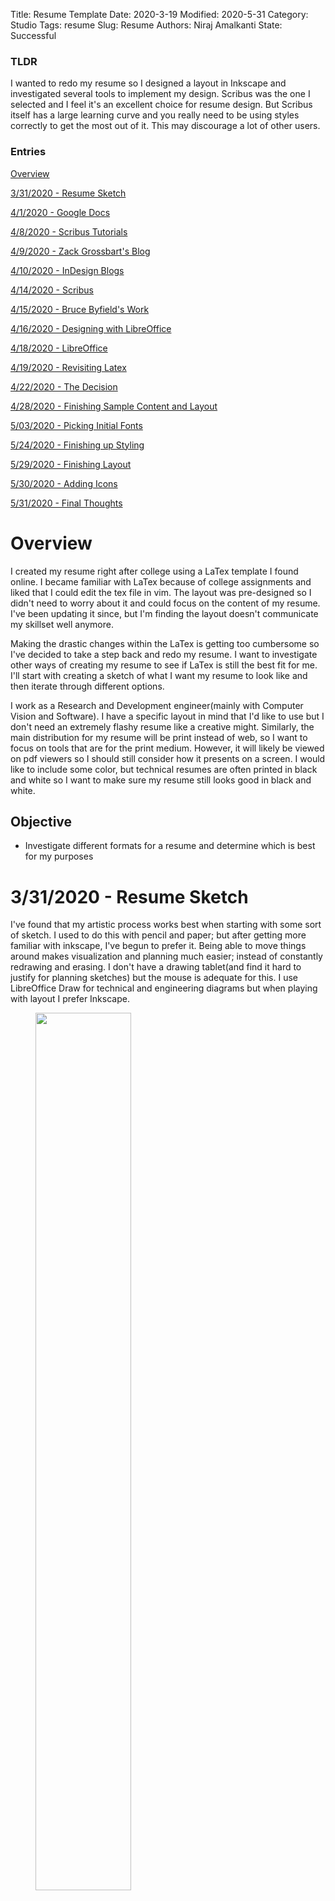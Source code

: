 Title: Resume Template
Date: 2020-3-19 
Modified: 2020-5-31 
Category: Studio
Tags: resume 
Slug: Resume
Authors: Niraj Amalkanti 
State: Successful

### TLDR
I wanted to redo my resume so I designed a layout in Inkscape and investigated
several tools to implement my design. Scribus was the one I selected and I 
feel it's an excellent choice for resume design. But Scribus itself has
a large learning curve and you really need to be using styles correctly
to get the most out of it. This may discourage a lot of other users.

### Entries
[ Overview ](#overview)

[ 3/31/2020 - Resume Sketch ](#3/31/2020)

[ 4/1/2020 - Google Docs ](#4/1/2020)

[ 4/8/2020 - Scribus Tutorials ](#4/8/2020)

[ 4/9/2020 - Zack Grossbart's Blog ](#4/9/2020)

[ 4/10/2020 - InDesign Blogs ](#4/10/2020)

[ 4/14/2020 - Scribus ](#4/14/2020)

[ 4/15/2020 - Bruce Byfield's Work ](#4/15/2020)

[ 4/16/2020 - Designing with LibreOffice ](#4/16/2020)

[ 4/18/2020 - LibreOffice ](#4/18/2020)

[ 4/19/2020 - Revisiting Latex ](#4/19/2020)

[ 4/22/2020 - The Decision ](#4/22/2020)

[ 4/28/2020 - Finishing Sample Content and Layout ](#4/28/2020)

[ 5/03/2020 - Picking Initial Fonts](#5/03/2020)

[ 5/24/2020 - Finishing up Styling](#5/24/2020)

[ 5/29/2020 - Finishing Layout](#5/29/2020)

[ 5/30/2020 - Adding Icons](#5/30/2020)

[ 5/31/2020 - Final Thoughts](#5/30/2020)

<a name="overview"></a>
# Overview

I created my resume right after college using a LaTex template I found online.
I became familiar with LaTex because of college assignments and liked that I
could edit the tex file in vim. The layout was pre-designed so I didn't need 
to worry about it and could focus on the content of my resume.
I've been updating it since, but I'm finding the layout doesn't communicate
my skillset well anymore.

Making the drastic changes within the LaTex is getting too cumbersome so I've 
decided to take a step back and redo my resume. I want to investigate
other ways of creating my resume to see if LaTex is still the best fit for me.
I'll start with creating a sketch of what I want my resume to look like and 
then iterate through different options. 

I work as a Research and Development engineer(mainly with Computer Vision and Software).
I have a specific layout in mind that I'd like to use but I don't need an extremely flashy
resume like a creative might. Similarly, the main distribution for my resume will be print
instead of web, so I want to focus on tools that are for the print medium.  However, it will
likely be viewed on pdf viewers so I should still consider how it presents on a screen.
I would like to include some color, but technical resumes are often printed in black and white 
so I want to make sure my resume still looks good in black and white.

## Objective
* Investigate different formats for a resume and determine which is best 
for my purposes

<a name="3/31/2020"></a>
# 3/31/2020 - Resume Sketch
I've found that my artistic process works best when starting with some sort of sketch. 
I used to do this with pencil and paper; but after getting more familiar with inkscape,
I've begun to prefer it. Being able to move things around makes visualization and planning 
much easier; instead of constantly redrawing and erasing. I don't have a drawing tablet(and 
find it hard to justify for planning sketches) but the mouse is adequate for this. I use LibreOffice
Draw for technical and engineering diagrams but when playing with layout I prefer Inkscape.

<figure class="center">
    <img src="{attach}/images/sketch.png" width="60%" height="auto" class="border">
    <figcaption>Layout Sketch</figcaption>
</figure>

My old resume used a two column format and I started with a mock of that. I like the two column layout
because I feel it seperates information and makes it easier to read in one glance. In my (albiet limited)
experience reading resumes; employers in these fields usually use resumes as a quick heuristic to determine
whether a candidate is worth speaking to. That initial phone screen then determines whether an interview occurs.
Walls of text can be intimidating, especially if they're going through dozens of resumes. My guideline is 
if it takes longer than fives seconds to parse; it will probably be ignored. Two columns forces me to keep
my text more concise and creates a simple progression for the reader to follow.

One change I wanted to make is emphasizing work experience. The old format kept both columns the same
width. This made sense right after college; as my personal projects felt very important.
But now, my work experience is where I want emphasis, so that column will be larger. 

Something else I added was meters for my skills. The old version
only had the rating(Excellent, Good, Competent), but I like the visual touch a meter adds. 

<a name="4/1/2020"></a>
# 4/1/2020 - Google Docs

I don't think Google Docs(or any word processor) will work for me, but it's something 
that I should try. They probably don't have a template that matches 
my design and I've found that word processors are difficult to use for resumes unless 
their templates match exactly what you want.

<figure class="center">
    <img src="{attach}/images/doc.png" width="60%" height="auto" class="border">
    <figcaption>Google Docs Draft</figcaption>
</figure>

This proved to be accurate. The Google Docs Serif template was closer to what I 
wanted than I expected; but as I tried to make adjustments I found myself struggling
with the limitations of Google Docs. But the template is visually appealing.
It is unlikely that a resume designed by me will look quite as good, but
that's a trade off I'll have to make to get my desired layout.

## What I liked:
* Template looks great(at least better than what I could do)
* Templates provided me with a lot of options and ideas
* Very fast and easy to get a working resume

## What I Disliked
* Getting the specific layout I wanted seemed like an unecessary amount of work
* From experience, I know that editing the resume over time is going to be difficult

Google Docs would've been perfect if I was okay with 
selecting a template from their selection and using that. I would've gotten a professional
looking resume with minimal effort. Because of my layout needs I should look at other options. 
The next method I will try is Scribus.

<a name="Word Processor Update"></a>
### Word Processor Update  - 4/15

After reading Byfield's blog post on LibreOffice's effectiveness in desktop publishing I wanted 
to look at Google Docs to see if they have similar features I didn't know about it. 
You can't insert text boxes, but you can insert drawings and put text in them. This feels like a hack instead
of a genuine solution. After some googling and experimenting I couldn't find any good layout or alignment tools. 
There are add-ons that seem to add these features, but I don't think forcing Google Docs to do what I need is 
the best option.

<a name="4/8/2020"></a>
# 4/8/2020 - Scribus Tutorials

I've never used Scribus before so my first step will be to investigate how I might use it to
build a resume.

It was during this research that I discovered that LibreOffice might actually be a good fit.
I don't want to start a tanget here, but after trying out Scribus I will look at LibreOffice.

I found some video tutorials for scribus [here](https://www.youtube.com/playlist?list=PLqazFFzUAPc6U1RcNRBMeCK6Hg3g_S6aN). 
I prefer video tutorials for GUI applications because I find them to be clearer than documentation or blogs. 
In addition to showing you the tool, they also show you different use cases which is always helpful. And even
when they're out of date; they often give you enough info so that you can usually figure out the updated variant from Google
or the docs. However, these tutorials are from mid 2018, which is only two years ago, as of this writing. I didn't
watch every video; only the ones I needed, but the videos were excellent. It looks like in Scribus my approach
should be to create a bunch of text frames and arrange them in the way I want.

<a name="4/9/2020"></a>
# 4/9/2020 - Zack Grossbart's Blog
The next area I want to investigate is to find if anybody also tried building their resume in Scribus and how 
that went for them. Surprisingly I found a blog post that does exactly that [here](http://www.zackgrossbart.com/hackito/resume/).

At first I thought this post was just building a resume in Scribus, but it's actually very similar to what I'm
trying to do. The author, Zack Grossbart, went through a similar desire to redo his resume after realizing
some weaknesses and went through a similar process. He discusses design decisions, assembles a layout, and then
tries out different applications. He tries OpenOffice(LibreOffice's predecssor) and then Scribus. He makes a 
resume in Scribus, but then tries InDesign and likes it a lot more. This surprised me; I know for design professionals
that InDesign is considered superior to the open source alernatives, but I expected
it to be sufficient for the rest of us. Grossbart has a similar engineering background(and open source preference)
like me, but he still felt InDesign was worth the cost.

This is a very strong recomendation, but I think I will use Scribus for this experiment. I dual boot Windows, 
but only use it for gaming and use my Linux partition for everything else. If Scribus is the best tool, 
I will use the Creative Cloud trial and then decide if InDesign is worth it for me.

Another aspect of design Grossbart emphasizes is typography; which Wikipedia defines as "the art and technique 
of arranging type to make written language legible, readable, and appealing", at the time of this writing. This 
is a not an area I had considered before, but it makes sense to do so. 

One detail I note is the post is somewhat old (2007, so 13 years old at the time of this writing). In 2007
Scribus was only 4 years old and LibreOffice was still OpenOffice. It is likely Scribus has made improvements 
since then and I know LibreOffice has. It also seems that I'm not quite as 
experienced as a designer as Grossbart. Those two details may make Scribus and/or LibreOffice better fits for me;
when compared to InDesign.

Grossbart's blog also helped me realize two tangential details. First, the font of my own blog could be 
improved. Second, his blog is also somewhat of a project blog, just like what I intend for mine. So at some 
point <a name="GrossbartAdvice"></a>I should revaluate the typography/font of my own blog. 
And I should revisit his blog as I develop mine.

<a name="4/10/2020"></a>
# 4/10/2020 - InDesign Blogs

I wanted to find more examples of blogs that describe a design process for resumes. Especially after 
Grossbart's reccomendation, I was interested to see this approach with InDesign. But I couldn't really find any...
Most blogs for InDesign were step by step tutorials showing how to build a resume in InDesign instead of a design
analysis. There were a few articles that listed off some good design principles when building a resume, but 
nothing like Grossbart's blog. It's possible that I may just have to look harder but I don't want to spend an
inordinate amount of time on this kind of preliminary research. If I find something later; I'll use it, but for
now I'm going to move on.

<a name="4/14/2020"></a>
# 4/14/2020 - Scribus

I started by importing my svg sketch into Scribus and pushed it into the background layer with some transparency.
I find doing this with sketches makes them helpful references. 

Initially, I was struggling with Scribus. I tried creating text frames but I found myself struggling to format 
my text correctly. None of the options I was 
familiar with from word processors were there. I guessed I was using Scribus incorrectly and downloaded a 
template to see what they were doing. It seems that most text formatting in Scribus is handled through something
called a "style". You're supposed to pre-design your styles and apply them to the relevant areas of text. This is
apparently a common theme in Desktop Publishing. I noted how similar this was to CSS before realizing CSS 
stands for "Cascading Style Sheets" and this is likely 
where this concept came from. I hadn't watched the Styles tutorial in the video tutorials because
I didn't know what styles were or that I needed them, but now was the time to fix that. 

<figure class="center">
    <img src="{attach}/images/scribus.png" width="100%" height="auto" class="border">
    <figcaption>Scribus Draft</figcaption>
</figure>

After learning how to use styles I very quickly came up with a simple, unpolished draft. This isn't a 
working version but it's a start that let me try out how Scribus might work. I expect to finish I would
need to finish planning out the styles and fill out the resume. However, at this point I want to make a similar
attempt in different applications. Once I decide which one is best, I will complete that version.

## What I liked:
* SVG support and layering are great
* Movable text boxes and alignment tools making it easy to generate desired layout
* Styles mean I don't have to redo work when making changes

## What I Disliked
* Not sure ....

It's hard to say there was anything I disliked about Scribus. There was a learning curve, but that's always the
case with new software. But I'd like to try LibreOffice before making a decision, maybe I'll learn something there.

<a name-"4/15/2020"></a>
# 4/15/2020 - Bruce Byfield's Work

Initially, I didn't want to try word processors for building a resume. I tried out Google Docs
and it didn't really work out. However, I found this [article](https://www.linux-magazine.com/Online/Blogs/Off-the-Beat-Bruce-Byfield-s-Blog/Why-LibreOffice-Writer-is-a-Desktop-Publisher-Not-a-Word-Processor), 
that implies LibreOffice Writer is desktop publishing software. The, author, Bruce Byfield, also wrote 
a book titled <u>Designing With LibreOffice</u>. He's interviewed about this book [here](http://designingwithlibreoffice.com/interview/). 
This is his site for his book and has a link to buy or download it.  I decided this would be something to
investigate. I regularly use LibreOffice as my main word processor and if I can adapt it for my resume, it would be 
convenient. Byfield also seems to have familiarity with Scribus, so his opinion here is quite developed. 

This also motivated me to reinvestigate Google Docs. I've put my update as an addendum 
to my Google Docs entry [here](#Word Processor Update). 

I first started by reading Byfield's interview. I noted that his background is in graphic design and technical
writing; so he is a professional in layout and publishing. He, like Grossbart, also mentioned 
the importance of typography when it comes to design. He discusses the importance of styles in LibreOffice and
says they're critical to using LibreOffice well. He compares styles to variables in coding, which 
is personally, a helpful analogy. All of this would've been nice to know when using styles in Scribus.

Byfield even claims that LibreOffice Writer is better than Word as a Word Processor; and considers
it to be a mid-level Desktop Publishing Software. He references that the control isn't as fine as Scribus, but more
than powerful enough for a lot of use cases. He continues to assert that most people haven't realized that FOSS software isn't
playing catch up in this area. Considering his professional experience, this is a powerful statement. It strongly
implies that LibreOffice Writer is probably my application of choice. I'm looking forward to reading his book
and investigating this claim myself.

<a name-"4/16/2020"></a>
# 4/16/2020 - Designing With LibreOffice

I was impressed with <u>Designing with LibreOffice</u>; it's really more of a book on design than 
documentation on LibreOffice. There's even a section on slide design I should look at later. I didn't read the
book completely; I read some parts and skimmed others. I learned about styles and their use cases. It was here
that I realized that I handled Scribus incorrectly. I should have done manual formatting with text properties
and then developed the styles later. Developing them beforehand just wastes a lot of time changing unecessary
options. Byfield is a big fan of using styles and templates but recognizes when they are unecessary. Even with the
limited scope of my resume, I still think it's appropriate to use styles here. 
Styles may take time to step up, but they will make editing and maintaining my resume over time easier.

So I should start with using manual formatting to create a LibreOffice sample like my Scibus sample. Then I can
decide which application to settle on and go through Byfield's full design process. 

<a name="4/18/2020"></a>
# 4/18/2020 - LibreOffice 

Unfortunately, the first thing I noted when starting to use LibreOffice is the lack of support for layers. This
was a useful feature of Scribus that let me use my sketch as a transparent reference in the background layer.
While not necessary, it was a nice convenience. 

As I began to build out my layout I started encountering more complications.
I didn't plan on using styles for the first sample, but I wanted to make sure I knew how they worked.
But LibreOffice Writer didn't seem to have styles that I could apply to text frames. Every time I went into a
a text frame the styles wouldn't be a usable option. Searching through google, I found a mailing list [entry](https://listarchives.libreoffice.org/global/users/msg42897.html)
that indicated this didn't work and to use Insert > Frame instead. This did work and allowed me to apply styles. The
default frame was unattractive but I could easily create an ideal frame style later. To apply styles I would
just identify my text and select the style I desired. I wondered what the point was of these two different objects.
Google showed me this [question](https://ask.libreoffice.org/en/question/77041/frames-vs-text-boxes/). It appears
that text frames are much simpler structures with some niche use cases. The question notes you can copy text
frames in Draw or Impress but can't with frames. 

Applying styles in frames worked but it doesn't show the styles in the navigator if they're in a frame. Again, this is 
a minor inconvenience, but I now appreciate the story editor in Scribus. Having all the text content laid out
and being able to apply styles via a side bar feels like a great UI choice. Especially when 
text spans multiple boxes. Writer's navigator can do this if I type like a word processor, but not with 
frames.

<figure class="center">
    <img src="{attach}/images/writer.png" width="60%" height="auto" class="border">
    <figcaption>LibreOffice Writer Draft</figcaption>
</figure>

This is my sample document in LibreOffice. When desiging the layout, I found the 
alignment tool in LibreOffice isn't quite as good as in Scribus. I can set anchors to certain objects(like frames),
but not other objects I've drawn. I also can't select both my drawing and frame and align that way(this is how Draw
does it). I can come up with work arounds for my sample but it's something else to note.

## What I liked:
* Lots of premade styles that can be easily edited
* Integration with LibreOffice Draw makes it easy to draw and add simple images
* Odf has some overlap with Microsoft Word and Google Docs

## What I Disliked
* No layers support
* Alignment tools don't work well with images

LibreOffice's familiarity is attractive, but I struggle a lot when creating my desired layout. The 
question will likely be whether it's worth struggling with LibreOffice to use a familiar application.

<a name="4/19/2020"></a>
# 4/19/2020 - Revisiting Latex

Ah yes, Latex, we meet again. When I started this project, I honestly expected to try out some GUI applications
and then find that Latex was still the best choice. My impression was that GUI applications were mainly for 
ease of use. However, my investigations with Scribus and LibreOffice have shown
that was just my ignorance. Desktop Publishing Software has plenty of features to allow for formatting and allow
me to focus on content; which is supposed to be the selling point of Latex. I still need to learn more about 
desktop publishing, but I know typesetting my desired layout in Latex will also take an  
indeterminate amount of time.
As I've been using a pre-made Latex template for my old resume, I already have an estimate of how difficult it 
will be to typeset, even though I've not made an entry in this blog.

The biggest draw to Latex right now, is I can use vim to edit my Latex files. I still prefer to use vim for text
documents and I can't use it in LibreOffice or Scibus. But I don't think this minor idiosyncracy is enough to
justify using Latex. So I will throw out Latex as option.

The other thing I've realized is that Scribus's story editor is similar to Latex; in which you focus
on content and annotate the content. It annoyed me at first, but approaching it from a Latex 
perspective helps me appreciate it more.

<a name="4/22/2020"></a>
# 4/22/2020 - The Decision 
At the beginning of this project, I started with a bias towards Latex. But after learning
about LibreOffice's DTP capabilities and how styles can help with formatting; I began to consider it 
the frontrunner application. Now, after 
trying it out; it doesn't quite have what I need. I had to resort to workarounds to get 
the layout I wanted and I almost considered dealing
with them to use LibreOffice. But LibreOffice doesn't handle drawings with layout well. I can
make some workarounds with frames but drawings don't align easily to each other. I want to keep my resume 
simple, but having small images and lines adds a nice visual flair. In the case of the meters for skills; they actually
aid in rapid understanding of my resume. I don't want to give these up so I won't be happy with LibreOffice.
I'll have to use Scibus; the unlikely dark horse in the competition

It might seem unusual that I'm so fixated on LibreOffice or that Scribus is the "dark horse". In the "What I Liked"
it seems like Scribus is a clear winner. But there was a critical aspect of my selection process that it didn't 
make sense to discuss before. A resume is not a one time document. I will have to make edits and updates over time.
And I may want to change and alter the layout occasionally as well. I have no interest in further Desktop Publishing
right now so the only use case I have for Scribus is my resume. That means I wont really stay up to date
with the application. I'll likely have to have some sort of "Scribus Review" every time I want to 
make non trivial changes(layout and/or formatting) to my resume. Hopefully, this wont be too frequent, but 
it doesn't compare well to LibreOffice.

I have been using Word Processors since a very early age and feel familiar with them. It'll take some time to 
adapt this workflow of using styles but it's not an extreme shift. LibreOffice Writer is going to be
an application I use regularly for most other documents. This would give me a familiarity with the tool which is
preferable if I'm using it to maintain my resume. I wouldn't really need any kind of review with LibreOffice. If 
anything my resume work would help my ability to use LibreOffice for other kinds of work. Because of this I was 
willing to put up with some workarounds to stick with a tool that I can develop skill with. But I should only 
compromise so much; if it's not the right tool, I should just use the right one.

I mentioned earlier that if I chose Scribus; I would also consider InDesign. But when I went to investigate
the cost of InDesign, I found that its $240/year(April 2020). I mentioned I don't plan on doing more DTP so
this $240/yr is effectively a "resume upkeep" cost. This is far too much for me to consider. I note that when Grossbart
selected InDesign as his preferred application; it was still a purchase, not a subscription. Even if I do prefer InDesign
I can't justify this cost so I'm not even going to bother to try it.

I think the design principles in Byfield's book will still be useful and I will try to follow it if I can. 
I think my workflow should be to fill out sample content and then pick some fonts initially. Then I'll manually format
to my liking before converting everthing into styles. Finally, I'll polish up the layout.

<a name="4/28/2020"></a>
# 4/28/2020 - Finishing Sample Content 
I want to start by filling out the fake content of my resume. The content is relevant to my layout so I can't
just use latin filler text. Seeing where details about different resume entries are and how they
present is critical. But I didn't want to fill everything out until I knew which 
application I was settling on. 
I also didn't want to use my actual information. I knew I would focus too much on the content
so I decide to use Batman. I can create fake, but purposeful entries based on my background knowledge of Batman.
This isn't going to be completely accurate but it should serve my purpose. Once the sample text is done, I can pick
out an initial set of fonts. Then I can finish manual formatting, layout, and styling. 

<figure class="center">
    <img src="{attach}/images/sample_content.png" width="60%" height="auto" class="border">
    <figcaption>Resume populated with fake sample content</figcaption>
</figure>

This is the initial draft of the sample. I doubt it's accurate or thorough but it should give me an initial start
for the relevant design aspects of my resume.

<a name="5/03/2020"></a>
# 5/03/2020 - Picking Initial Fonts
Now that I've put in some sample content I'd like to pick some fonts to start with. 
I want to start with some direction for fonts before I continue the layout.

Byfield has an entire chapter on font selection. I would suggest reading the entire
chapter as there is a lot of good information, but I'm only going to discuss aspects
directly relevant to me and this project. 
Byfield starts by describing font families
and font styles. There are several different font families, but I'm likely to only 
really consider Serif and Sans Serifs. 

<figure class="center">
    <img src="{attach}/images/font_families.png" width="60%" height="auto">
    <figcaption>Serif and Sans Serif examples</figcaption>
</figure>

The main difference between the two is Serif fonts have tails on the letters that's 
supposed to make theme easier to read. Byfield mentions a lot of heuristics with the two
families; such as Serifs being more common for body text in print. Sans Serifs are 
supposedly more "modern" and look better on screens. He also mentions that font
selecion is more of
an art instead of a science so I'll probably have just have to try a bunch of fonts 
and see what sticks. 

He also talks about fonts styles(bold, italic, etc.) but mentions these are very
unstandarized. It's probably not even worth for me to consider this detail analytically
and I should probably just eyeball different styles and see what looks nice.

Another point Byfield makes is that the convention is to use two different fonts.
One for headings and one for body text; more tends to draw too much attention to document
design instead of content. I originally considered using a thid eye-catching font just for
my name and resume title. But I think the point is valid, so I will try to stick to two.

There's a lot of information on selecting different fonts but at this point I want to
just start looking at fonts and see what I like. One aspect
Byfield mentions is to select fonts that are "similar" to each other. This is a difficult
thing to determine, but one method he suggests is to select fonts by the same designer.
After searching for free fonts on google, I found a group of fonts all by the same
designer, Matt Ellis, that I like. The fonts are made freely available so I shouldn't
run into any legal issues. 


<figure class="center">
    <img src="{attach}/images/font_options.png" width="80%" height="auto">
</figure>

Arciform Sans is the clear standout for me and after trying it out I easily selected it
for the resume content.
Alcubierre is very popular and suggested for titles but the font feels a little too thin.
None of these fonts have bold or italic styles so I can't use those options. 
Athene feels a little wispy on my screen; so I don't think I'll use that either. Arctic
is a nice font but I really don't like the v letter. V isn't an extremely common letter,
though, so I'll keep Arctic in mind as a backup.

Ikaros looked very promising but the tail on the capital P feels too short.

<figure class="center">
    <img src="{attach}/images/capital_p.png" width="40%" height="auto">
    <figcaption>Capital P in Ikaros</figcaption>
</figure>

I do intend of using "P" in the "Personal Project" heading so, unlike the v in Arctic, the
capital P is important. 
I can't believe I'm being so picky over such pedantic details, but I guess that's design.

While considering other fonts; I happened to look at my blog more closely. At this point,
I've taken Grossbart's [advice](#GrossbartAdvice) and updated my blog's font. The font 
is, at the time of writing, Ubuntu. This is a free font that has a similar "curvature"
to Ellis's fonts. It also has more styles available, which is nice to have for headings.

<figure class="center">
    <img src="{attach}/images/ubuntu_sample.png" width="80%" height="auto">
</figure>

I tried this out and find that I like it. For the moment, I'm italicizing the headings
but I may change that later.

The final point of discussion is what Byfield refers to as the "color" of the page. This 
does not correspond to a physical color, but how light or dark the font appears. This
seems to be primarily based on font size and line spacing. This is useful, however, because
once line spacing is determined, it can be used as a "magic number" to guide other aspects
of the doucment. Byfield mentions this process can take a lot of experimentation but
has some guidelines listed.

After experimenting I decided to use a 14pt font for the content, 16 pt for the headings,
28 pt for the title, and 22 pt for the subtitle. Arciforms Sans is a bit of a smaller font
so the increased size makes sense. I'm using 15 pt line spacing for the content. This is 
all subject to change but should give me a nice starting point.

<figure class="center">
    <img src="{attach}/images/scribus_fonts.png" width="60%" height="auto" class="border">
    <figcaption>Current Resume sample with fonts</figcaption>
</figure>

Something I think is really important to mention is how incredibly useful styles were
for this entire process. Despite still being in the "design" phase, I set the default 
character style to the body font and made a second one for the heading I applied to the 
headings and title. This allowed me to quickly experiment with different fonts/sizes and see
how they'd look. I used Scribus's preview mode to view the rendered document and the styles
window to change them. It was much faster than highlighting and
changing large blocks of text and the workflow felt great.

<a name="5/24/2020"></a>
# 5/24/2020 - Finishing Initial Styling

<figure class="center">
    <img src="{attach}/images/initial_styling.png" width="60%" height="auto" class="border">
    <figcaption>Current Resume sample initial styles set up</figcaption>
</figure>

This is my resume with the styles developed and associated to different text groups.
My main goal here was to show clear seperation and hierarchy between different parts 
of my resume with indents, size, and style.

I also made some changes with the ordering and word choice. I moved the company
name and location to the same line and put job title afterwards; as I think the company 
and location are more closely tied to each other. I also added the city to my contact 
info section. I never liked the idea of an address on my resume, but I think adding
an approximate location is a good idea. Finally, I changed the last skill entry to basic
instead of competent. Basic conveys the idea that I know something about these skills/areas
but don't have a very deep background; which is my intention.

One aspect I struggled with was how to emphasize the resume title. I didn't like the look 
of just making it larger. But with Scribus's fine control I could actually stretch 
the text horizontally and I liked this distinct emphasis.

Styles were incredibly useful here, they really helped me save time and improved my design
process. Why did this happen this time? When I tried using styles in my first attempt
they showed potential but were a lot of work. But that didn't happen this time, even though
I'm still in the design phase. The main reason was that I followed Byfield's typographic
principles. Recognizing that I would only need two fonts(one for body and one for heading);
I set the default character style to my body font and created a second style for the heading
which I applied to the relevant areas. This was a trivial amount of work but allowed
me to leverage styles in my initial font selection process. As I continued to work,
I simply branched out and kept inheriting and modifying my styles as needed. Again, this
was very little work, but allowed me to continue using styles and changing them as needed.
This typographic, styles first approach let me make full use of styles in my design process
without introducing unecessary amounts of work.

This was definitely a different design process, but learning it will be extremely useful
in future; even when I'm working with documents and styles in LibreOffice. Byfield was
correct, once I changed how I thought about my process, I found styles to be incredibly
useful. However, I can also easily see why people may not like styles; especially if 
they don't follow this workflow. I can also see how styles are influenced by programmers.
Though I don't feel like many programmers use or even know about styles.

<a name="5/29/2020"></a>
# 5/29/2020 - Finishing Layout

<figure class="center">
    <img src="{attach}/images/layout.png" width="60%" height="auto" class="border">
    <figcaption>Resume with Final Layout</figcaption>
</figure>

I used a grid along with the align and distribute tool to assemble the final layout.
I also made a few other changes. I changed "good" to "Strong" as a skill tier,
because I think good is very weak adjective. I also changed the section seperation to be
horizontal lines under the headings instead of a vertical line. This feels less crowded
and a lot more clear with the section emphasis.

The final change I made is one that may not be noticeable. I wanted to change the color
of the headings to something more distinct, but this felt too bold for a technical resume. 
As a compromise, I used Navy. This is barely perceptible, but I think it does draw the
eyes to the headings even if it's not obvious as to why. It's subtle, but I think it works.
And if not, nobody will notice anyways; so it feels like a small risk. The resume still looks
excellent in black and white; as per my original design goal.

The last step will be to add the meters for my skills and add icons for the contact info.
Then I'll be done!

<a name="5/30/2020"></a>
# 5/30/2020 - Adding Icons

<figure class="center">
    <img src="{attach}/images/icons.png" width="60%" height="auto" class="border">
    <figcaption>Resume with Final Layout</figcaption>
</figure>

For the last step I added icons to each entry of the contact info section using freely
available clip art. And I added the meters for the skills section. I made the borders
of the meters a little more rounded because that feels consistent with the rounding
in my fonts. Now my resume template is complete! All I need to do now is a final evaluation.

<a name="5/31/2020"></a>
# 5/31/2020 - Final Thoughts
This was a very long process but I'm satisfied with the result. I learned a lot, not 
just about Scribus and LibreOffice, but also typography and aspects of print design
in general. I'm certain this knowledge will be useful when I need to make documents 
in the future. I definitely feel that Scribus was the right tool for the job; I would've
struggled way too much on layout in LibreOffice. There was definitely a learning curve
but it was worth it.

One final aspect I want to explain is why I don't have any entries about feedback. It's
reccomended that most resumes are reviewed by friends and colleagues. As I mentioned in
my goals; I wanted to create a template based on my design for my resume. Now that I have
the template; the more personal task of creating my own resume can begin. I will give
this to others to review but it will not be a public process. 

However, this blog does show how I implemented the design and what decisions I made. 
I hope these aspects will be useful to others who are designing their own resumes. The
personal details of my own resume are not relevant to that process. If I find out that
Scribus was actually the wrong tool(not sure how but it could happen); then I will make
an update with that information. But otherwise I am satisfied marking this project as 
completed and successful.

